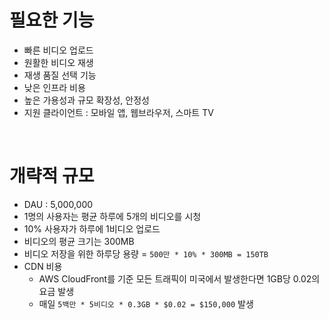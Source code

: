 # 필요한 기능

- 빠른 비디오 업로드
- 원활한 비디오 재생
- 재생 품질 선택 기능
- 낮은 인프라 비용
- 높은 가용성과 규모 확장성, 안정성
- 지원 클라이언트 : 모바일 앱, 웹브라우저, 스마트 TV

<br>

# 개략적 규모

- DAU : 5,000,000
- 1명의 사용자는 평균 하루에 5개의 비디오를 시청
- 10% 사용자가 하루에 1비디오 업로드
- 비디오의 평균 크기는 300MB
- 비디오 저장을 위한 하루당 용량 = `500만 * 10% * 300MB = 150TB`
- CDN 비용
  - AWS CloudFront를 기준 모든 트래픽이 미국에서 발생한다면 1GB당 0.02의 요금 발생
  - 매일 `5백만 * 5비디오 * 0.3GB * $0.02 = $150,000` 발생

<br>
